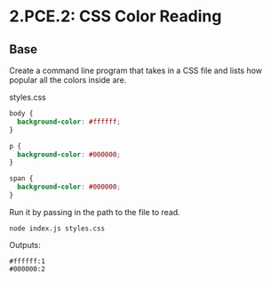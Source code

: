 # 2.PCE.2: CSS Color Reading

## Base

Create a command line program that takes in a CSS file and lists how popular all the colors inside are.

styles.css

```css
body {
  background-color: #ffffff;
}

p {
  background-color: #000000;
}

span {
  background-color: #000000;
}
```

Run it by passing in the path to the file to read.

```text
node index.js styles.css
```

Outputs:

```text
#ffffff:1
#000000:2
```

